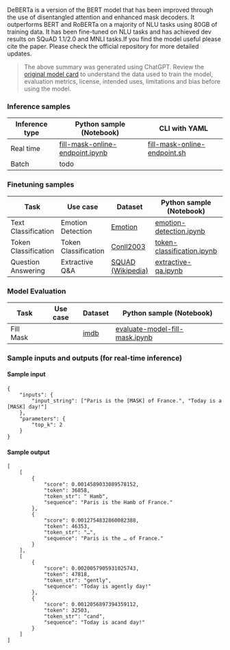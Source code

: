 DeBERTa is a version of the BERT model that has been improved through the use of disentangled attention and enhanced mask decoders. It outperforms BERT and RoBERTa on a majority of NLU tasks using 80GB of training data. It has been fine-tuned on NLU tasks and has achieved dev results on SQuAD 1.1/2.0 and MNLI tasks.If you find the model useful please cite the paper. 
Please check the official repository for more detailed updates.

> The above summary was generated using ChatGPT. Review the [original model card](https://huggingface.co/microsoft/deberta-base) to understand the data used to train the model, evaluation metrics, license, intended uses, limitations and bias before using the model.

### Inference samples

Inference type|Python sample (Notebook)|CLI with YAML
|--|--|--|
Real time|[fill-mask-online-endpoint.ipynb](https://aka.ms/azureml-infer-online-sdk-fill-mask)|[fill-mask-online-endpoint.sh](https://aka.ms/azureml-infer-online-cli-fill-mask)
Batch | todo


### Finetuning samples

Task|Use case|Dataset|Python sample (Notebook)|CLI with YAML
|---|--|--|--|--|
Text Classification|Emotion Detection|[Emotion](https://huggingface.co/datasets/dair-ai/emotion)|[emotion-detection.ipynb](https://aka.ms/azureml-ft-sdk-emotion-detection)|[emotion-detection.sh](https://aka.ms/azureml-ft-cli-emotion-detection)
Token Classification|Token Classification|[Conll2003](https://huggingface.co/datasets/conll2003)|[token-classification.ipynb](https://aka.ms/azureml-ft-sdk-token-classification)|[token-classification.sh](https://aka.ms/azureml-ft-cli-token-classification)
Question Answering|Extractive Q&A|[SQUAD (Wikipedia)](https://huggingface.co/datasets/squad)|[extractive-qa.ipynb](https://aka.ms/azureml-ft-sdk-extractive-qa)|[extractive-qa.sh](https://aka.ms/azureml-ft-cli-extractive-qa)


### Model Evaluation

|Task|Use case|Dataset|Python sample (Notebook)|
|---|--|--|--|
|Fill Mask||[imdb](https://huggingface.co/datasets/imdb)|[evaluate-model-fill-mask.ipynb](https://aka.ms/azureml-eval-sdk-fill-mask/)|


### Sample inputs and outputs (for real-time inference)

#### Sample input
```
{
    "inputs": {
        "input_string": ["Paris is the [MASK] of France.", "Today is a [MASK] day!"]
    },
    "parameters": {
        "top_k": 2
    }
}
```

#### Sample output
```
[
    [
        {
            "score": 0.0014589033089578152,
            "token": 36858,
            "token_str": " Hamb",
            "sequence": "Paris is the Hamb of France."
        },
        {
            "score": 0.0012754832860082388,
            "token": 46353,
            "token_str": "…", 
            "sequence": "Paris is the … of France."
        }
    ],
    [
        {
            "score": 0.0020057905931025743,
            "token": 47818,
            "token_str": "gently",
            "sequence": "Today is agently day!"
        },
        {
            "score": 0.0012056897394359112,
            "token": 32503,
            "token_str": "cand",
            "sequence": "Today is acand day!"
        }
    ]
]
```
